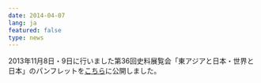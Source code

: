```yaml
---
date: 2014-04-07
lang: ja
featured: false
type: news
---
```

2013年11月8日・9日に行いました第36回史料展覧会「東アジアと日本・世界と日本」のパンフレットを<a href="/news/2014/ajia-01.pdf" target="_blank">こちら</a>に公開しました。
